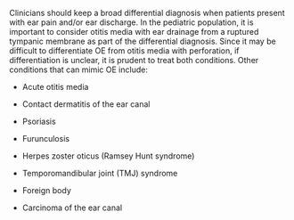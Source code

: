 Clinicians should keep a broad differential diagnosis when patients present with ear pain and/or ear discharge. In the pediatric population, it is important to consider otitis media with ear drainage from a ruptured tympanic membrane as part of the differential diagnosis. Since it may be difficult to differentiate OE from otitis media with perforation, if differentiation is unclear, it is prudent to treat both conditions. Other conditions that can mimic OE include:

- Acute otitis media

- Contact dermatitis of the ear canal

- Psoriasis

- Furunculosis

- Herpes zoster oticus (Ramsey Hunt syndrome)

- Temporomandibular joint (TMJ) syndrome

- Foreign body

- Carcinoma of the ear canal